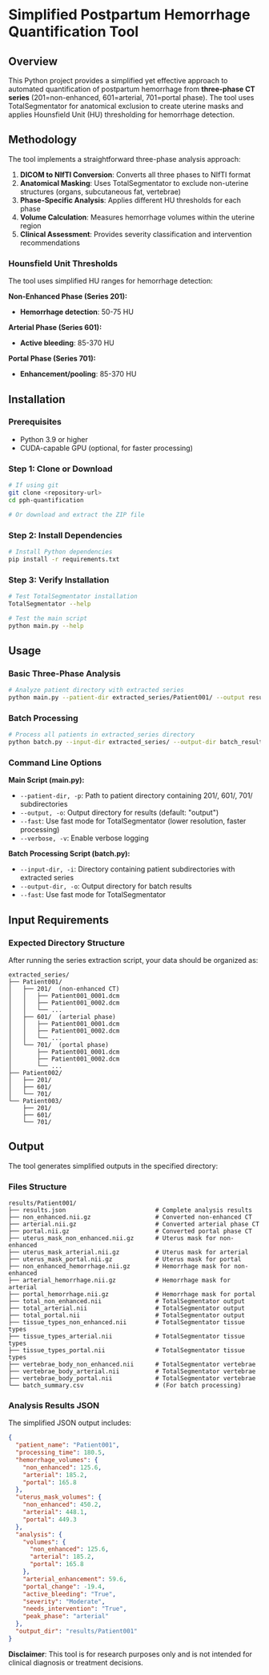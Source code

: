 # Simplified Postpartum Hemorrhage Quantification Tool

## Overview

This Python project provides a simplified yet effective approach to automated quantification of postpartum hemorrhage from **three-phase CT series** (201=non-enhanced, 601=arterial, 701=portal phase). The tool uses TotalSegmentator for anatomical exclusion to create uterine masks and applies Hounsfield Unit (HU) thresholding for hemorrhage detection.

## Methodology

The tool implements a straightforward three-phase analysis approach:

1. **DICOM to NIfTI Conversion**: Converts all three phases to NIfTI format
2. **Anatomical Masking**: Uses TotalSegmentator to exclude non-uterine structures (organs, subcutaneous fat, vertebrae)
3. **Phase-Specific Analysis**: Applies different HU thresholds for each phase
4. **Volume Calculation**: Measures hemorrhage volumes within the uterine region
5. **Clinical Assessment**: Provides severity classification and intervention recommendations

### Hounsfield Unit Thresholds

The tool uses simplified HU ranges for hemorrhage detection:

**Non-Enhanced Phase (Series 201):**
- **Hemorrhage detection**: 50-75 HU

**Arterial Phase (Series 601):**
- **Active bleeding**: 85-370 HU

**Portal Phase (Series 701):**
- **Enhancement/pooling**: 85-370 HU

## Installation

### Prerequisites

- Python 3.9 or higher
- CUDA-capable GPU (optional, for faster processing)

### Step 1: Clone or Download

```bash
# If using git
git clone <repository-url>
cd pph-quantification

# Or download and extract the ZIP file
```

### Step 2: Install Dependencies

```bash
# Install Python dependencies
pip install -r requirements.txt
```

### Step 3: Verify Installation

```bash
# Test TotalSegmentator installation
TotalSegmentator --help

# Test the main script
python main.py --help
```

## Usage

### Basic Three-Phase Analysis

```bash
# Analyze patient directory with extracted series
python main.py --patient-dir extracted_series/Patient001/ --output results/Patient001/
```

### Batch Processing

```bash
# Process all patients in extracted_series directory
python batch.py --input-dir extracted_series/ --output-dir batch_results/
```

### Command Line Options

**Main Script (main.py):**
- `--patient-dir, -p`: Path to patient directory containing 201/, 601/, 701/ subdirectories
- `--output, -o`: Output directory for results (default: "output")
- `--fast`: Use fast mode for TotalSegmentator (lower resolution, faster processing)
- `--verbose, -v`: Enable verbose logging

**Batch Processing Script (batch.py):**
- `--input-dir, -i`: Directory containing patient subdirectories with extracted series
- `--output-dir, -o`: Output directory for batch results
- `--fast`: Use fast mode for TotalSegmentator

## Input Requirements

### Expected Directory Structure

After running the series extraction script, your data should be organized as:

```
extracted_series/
├── Patient001/
│   ├── 201/  (non-enhanced CT)
│   │   ├── Patient001_0001.dcm
│   │   ├── Patient001_0002.dcm
│   │   └── ...
│   ├── 601/  (arterial phase)
│   │   ├── Patient001_0001.dcm
│   │   ├── Patient001_0002.dcm
│   │   └── ...
│   └── 701/  (portal phase)
│       ├── Patient001_0001.dcm
│       ├── Patient001_0002.dcm
│       └── ...
├── Patient002/
│   ├── 201/
│   ├── 601/
│   └── 701/
└── Patient003/
    ├── 201/
    ├── 601/
    └── 701/
```

## Output

The tool generates simplified outputs in the specified directory:

### Files Structure

```
results/Patient001/
├── results.json                         # Complete analysis results
├── non_enhanced.nii.gz                  # Converted non-enhanced CT
├── arterial.nii.gz                      # Converted arterial phase CT  
├── portal.nii.gz                        # Converted portal phase CT
├── uterus_mask_non_enhanced.nii.gz      # Uterus mask for non-enhanced
├── uterus_mask_arterial.nii.gz          # Uterus mask for arterial
├── uterus_mask_portal.nii.gz            # Uterus mask for portal
├── non_enhanced_hemorrhage.nii.gz       # Hemorrhage mask for non-enhanced
├── arterial_hemorrhage.nii.gz           # Hemorrhage mask for arterial
├── portal_hemorrhage.nii.gz             # Hemorrhage mask for portal
├── total_non_enhanced.nii               # TotalSegmentator output
├── total_arterial.nii                   # TotalSegmentator output
├── total_portal.nii                     # TotalSegmentator output
├── tissue_types_non_enhanced.nii        # TotalSegmentator tissue types
├── tissue_types_arterial.nii            # TotalSegmentator tissue types
├── tissue_types_portal.nii              # TotalSegmentator tissue types
├── vertebrae_body_non_enhanced.nii      # TotalSegmentator vertebrae
├── vertebrae_body_arterial.nii          # TotalSegmentator vertebrae
├── vertebrae_body_portal.nii            # TotalSegmentator vertebrae
└── batch_summary.csv                    # (For batch processing)
```

### Analysis Results JSON

The simplified JSON output includes:

```json
{
  "patient_name": "Patient001",
  "processing_time": 180.5,
  "hemorrhage_volumes": {
    "non_enhanced": 125.6,
    "arterial": 185.2,
    "portal": 165.8
  },
  "uterus_mask_volumes": {
    "non_enhanced": 450.2,
    "arterial": 448.1,
    "portal": 449.3
  },
  "analysis": {
    "volumes": {
      "non_enhanced": 125.6,
      "arterial": 185.2,
      "portal": 165.8
    },
    "arterial_enhancement": 59.6,
    "portal_change": -19.4,
    "active_bleeding": "True",
    "severity": "Moderate",
    "needs_intervention": "True",
    "peak_phase": "arterial"
  },
  "output_dir": "results/Patient001"
}
```

**Disclaimer**: This tool is for research purposes only and is not intended for clinical diagnosis or treatment decisions.
